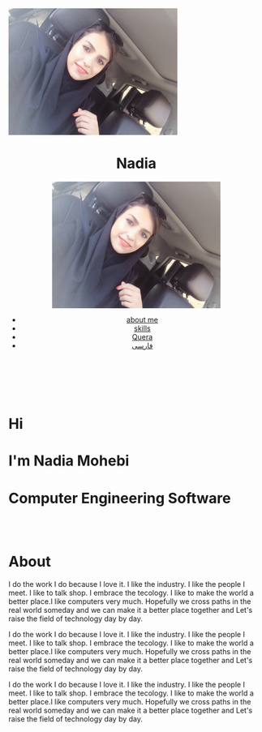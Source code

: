 <html lang="en">

<head>
    <meta charset="utf-8">
    <meta name="viewport" content="width=device-width, initial-scale=1.0">
    <meta http-equiv="X-UA-compatible" content="ie=edge">
    <link rel="stylesheet" href="css/animate.css">
    <link rel="stylesheet" href="css/style.css">
    <title>nadia mohebbi</title>
</head>

<body>
    <img src="https://github.com/Nadiam77/mohebbi.github.io/blob/index-fa.html/IMG_5787%5B2312%5D.jpg" weight="300px" height="250px" align="center">
    <div class="container navbar">
        <header>
            <div class="lgo">
                <h1>Nadia</h1>
                <img src="https://github.com/Nadiam77/mohebbi.github.io/blob/index-fa.html/IMG_5787%5B2312%5D.jpg" weight="300px" height="250px" align="center">
            </div>
            <nav>
                <ul>
                    <li>
                        <a href="about">about me</a>
                    </li>
                    <li>
                        <a href="skills">skills</a>
                    </li>
                    <li>
                        <a href="https://quera.ir/profile/nadiamohebbi77">Quera</a>
                    </li>
                    <li>
                        <a href="https://nadiam77.github.io/mohebbi.github.io/index-fa.html">فارسی</a>  
                    </li>
                </ul>
            </nav>
        </header>
    </div>
    <br>
    <br>
    <div class="container main-info-section">
        <div class="text">
                <h1>Hi</h1>
                <h1>I'm Nadia Mohebi</h1>
                <h1>Computer Engineering Software</h1>
        </div>
    </div>
    <br>
    <br>
    <div class="container about" id="about">
        <h1>About</h1>
        <div class="about-me-info">
            <p>I do the work I do because I love it. I like the industry. I like the people I meet. I like to talk shop. I embrace the tecology. I like to make the world a better place.I like computers very much. Hopefully we cross paths in the real world someday and we can make it
                a better place together and Let's raise the field of technology day by day.</p>
            <p>I do the work I do because I love it. I like the industry. I like the people I meet. I like to talk shop. I embrace the tecology. I like to make the world a better place.I like computers very much. Hopefully we cross paths in the real world someday and we can make it
                a better place together and Let's raise the field of technology day by day.</p>
            <p>I do the work I do because I love it. I like the industry. I like the people I meet. I like to talk shop. I embrace the tecology. I like to make the world a better place.I like computers very much. Hopefully we cross paths in the real world someday and we can make it
                a better place together and Let's raise the field of technology day by day.</p>
